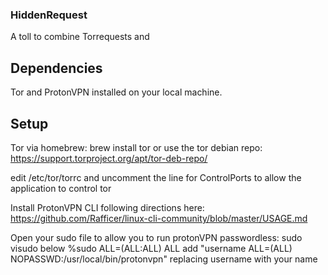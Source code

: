 ### HiddenRequest
A toll to combine Torrequests and 


## Dependencies 
Tor and ProtonVPN installed on your local machine.

## Setup
Tor via homebrew:
brew install tor
or use the tor debian repo: https://support.torproject.org/apt/tor-deb-repo/

edit /etc/tor/torrc and uncomment the line for ControlPorts to allow the application to control tor


Install ProtonVPN CLI following directions here: https://github.com/Rafficer/linux-cli-community/blob/master/USAGE.md

Open your sudo file to allow you to run protonVPN passwordless:
sudo visudo
below %sudo ALL=(ALL:ALL) ALL
add "username ALL=(ALL) NOPASSWD:/usr/local/bin/protonvpn" replacing username with your name

